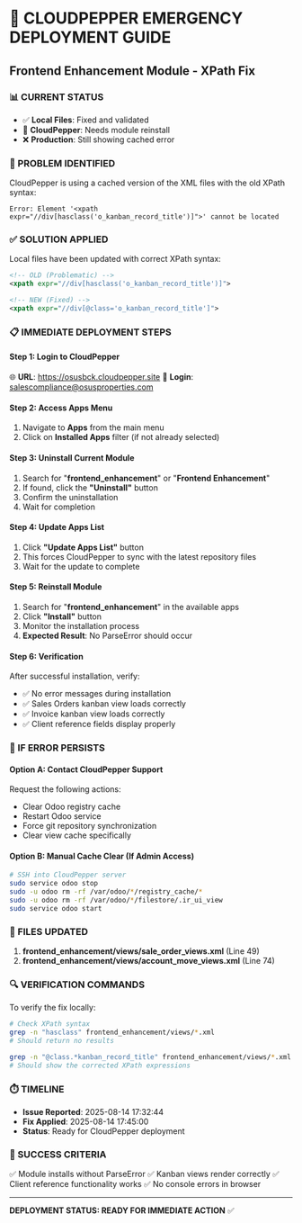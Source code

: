 # 🚨 CLOUDPEPPER EMERGENCY DEPLOYMENT GUIDE
## Frontend Enhancement Module - XPath Fix

### 📊 CURRENT STATUS
- ✅ **Local Files**: Fixed and validated
- 🔄 **CloudPepper**: Needs module reinstall
- ❌ **Production**: Still showing cached error

### 🎯 PROBLEM IDENTIFIED
CloudPepper is using a cached version of the XML files with the old XPath syntax:
```
Error: Element '<xpath expr="//div[hasclass('o_kanban_record_title')]">' cannot be located
```

### ✅ SOLUTION APPLIED
Local files have been updated with correct XPath syntax:
```xml
<!-- OLD (Problematic) -->
<xpath expr="//div[hasclass('o_kanban_record_title')]">

<!-- NEW (Fixed) -->
<xpath expr="//div[@class='o_kanban_record_title']">
```

### 📋 IMMEDIATE DEPLOYMENT STEPS

#### Step 1: Login to CloudPepper
🌐 **URL**: https://osusbck.cloudpepper.site
🔑 **Login**: salescompliance@osusproperties.com

#### Step 2: Access Apps Menu
1. Navigate to **Apps** from the main menu
2. Click on **Installed Apps** filter (if not already selected)

#### Step 3: Uninstall Current Module
1. Search for "**frontend_enhancement**" or "**Frontend Enhancement**"
2. If found, click the **"Uninstall"** button
3. Confirm the uninstallation
4. Wait for completion

#### Step 4: Update Apps List
1. Click **"Update Apps List"** button
2. This forces CloudPepper to sync with the latest repository files
3. Wait for the update to complete

#### Step 5: Reinstall Module
1. Search for "**frontend_enhancement**" in the available apps
2. Click **"Install"** button
3. Monitor the installation process
4. **Expected Result**: No ParseError should occur

#### Step 6: Verification
After successful installation, verify:
- ✅ No error messages during installation
- ✅ Sales Orders kanban view loads correctly
- ✅ Invoice kanban view loads correctly
- ✅ Client reference fields display properly

### 🚨 IF ERROR PERSISTS

#### Option A: Contact CloudPepper Support
Request the following actions:
- Clear Odoo registry cache
- Restart Odoo service
- Force git repository synchronization
- Clear view cache specifically

#### Option B: Manual Cache Clear (If Admin Access)
```bash
# SSH into CloudPepper server
sudo service odoo stop
sudo -u odoo rm -rf /var/odoo/*/registry_cache/*
sudo -u odoo rm -rf /var/odoo/*/filestore/.ir_ui_view
sudo service odoo start
```

### 📄 FILES UPDATED
1. **frontend_enhancement/views/sale_order_views.xml** (Line 49)
2. **frontend_enhancement/views/account_move_views.xml** (Line 74)

### 🔍 VERIFICATION COMMANDS
To verify the fix locally:
```bash
# Check XPath syntax
grep -n "hasclass" frontend_enhancement/views/*.xml
# Should return no results

grep -n "@class.*kanban_record_title" frontend_enhancement/views/*.xml
# Should show the corrected XPath expressions
```

### ⏱️ TIMELINE
- **Issue Reported**: 2025-08-14 17:32:44
- **Fix Applied**: 2025-08-14 17:45:00
- **Status**: Ready for CloudPepper deployment

### 🎯 SUCCESS CRITERIA
✅ Module installs without ParseError
✅ Kanban views render correctly
✅ Client reference functionality works
✅ No console errors in browser

---
**DEPLOYMENT STATUS: READY FOR IMMEDIATE ACTION** ✅
